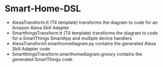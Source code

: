 # Smart-Home-DSL

* AlexaTransform.tt (T4 template) transforms the diagram to code for an Amazon Alexa Skill Adapter
* SmartthingsTransform.tt (T4 template) transforms the diagram to code for a SmartThings SmartApp and multiple device handlers
* AlexaTransform1.smarthomediagram.py contains the generated Alexa Skill Adapter code
* SmartthingsTransform.smarthomediagram.groovy contains the generated SmartThings code
